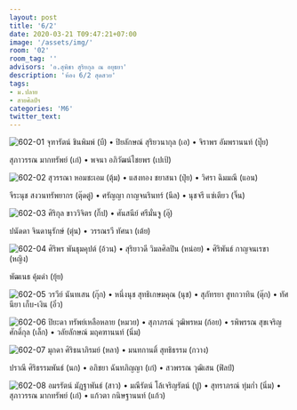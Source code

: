 ```yaml
---
layout: post
title: '6/2'
date: 2020-03-21 T09:47:21+07:00
image: '/assets/img/'
room: '02'
room_tag: ''
advisors: 'อ.สุพิชา สุริยกุล ณ อยุธยา'
description: 'ห้อง 6/2 สุดสวย'
tags:
- ม.ปลาย
- สายศิลป์ฯ
categories: 'M6'
twitter_text:
---
```

![602-01](https://res.cloudinary.com/dbruw74ms/image/upload/r_8,c_fit,w_760/v1584760909/602-01_dga0jr.png)
จุฑารัตน์ ชินพิมพ์ (บี) • ปิยลักษณ์ สุริยวนากุล (เอ) • จิราพร อัมพรานนท์ (ปุ๊ย)

สุภาวรรณ มากทรัพย์ (เก๋) • พจนา อภิวัฒน์ไชยพร (เปเป้)

![602-02](https://res.cloudinary.com/dbruw74ms/image/upload/r_8,c_fit,w_760/v1584760910/602-02_ikkfgw.png)
สุวรรณา หอมชะเอม (ตุ้ม) • แสงทอง ชยาสนา (ปุ๋ย) • วิศรา ฉิมมณี (แอน)

จีระนุช สงวนทรัพยากร (ตุ๊ดตู่) • ศรัญญา กาญจนรินทร์ (นีล) • นุชจรี แซ่เตียว (จิ๊น)

![602-03](https://res.cloudinary.com/dbruw74ms/image/upload/r_8,c_fit,w_760/v1584760910/602-03_t4tkaw.png)
ศิริกุล ขาววิจิตร (กิ๊ป) • ศันสนีย์ ศรีมั่นจู (อุ๊)

ปนัดดา จินดานุรักษ์ (ตุ่น) • วรรณรวี ทัศนา (เต้ย)

![602-04](https://res.cloudinary.com/dbruw74ms/image/upload/r_8,c_fit,w_760/v1584760909/602-04_aute69.png)
ศิริพร พันธุมคุปต์ (อ้วน) • สุริยาวดี วิมลศิลปิน (หน่อย) • ศิริพันธ์ กาญจนเรขา (หญิง)

พัฒเนธ คุ้มดำ (ยุ้ย)

![602-05](https://res.cloudinary.com/dbruw74ms/image/upload/r_8,c_fit,w_760/v1584760912/602-05_xmoego.png)
วรวีย์ นันทเสน (กุ๊ก) • หนึ่งนุช สุทธิเกษมคุณ (นุช) • สุภัทรยา สูทกวาทิน (ตุ๊ก) • ทัศนียา เก็บ-เงิน (อิ๋ว)

![602-06](https://res.cloudinary.com/dbruw74ms/image/upload/r_8,c_fit,w_760/v1584760910/602-06_rbssxr.png)
ปิยะดา ทรัพย์เหลือหลาย (หมวย) • สุภาภรณ์ วุฒิพรหม (ก้อย) • รพิพรรณ สุขเจริญศักดิ์กุล (เล็ก) • วลัยลักษณ์ มฤคฑานนท์ (นิ่ม)

![602-07](https://res.cloudinary.com/dbruw74ms/image/upload/r_8,c_fit,w_760/v1584760911/602-07_miqpse.png)
มุกดา ศิริธนาภิรมย์ (หลา) • มนทกานติ์ สุทธิธรรม (กวาง)

ปราณี ศิริธรรมพันธ์ (นก) • อภิชยา ฉันทภิญญา (เก๋) • สวพรรณ วุฒิเสน (ฟิลป์)

![602-08](https://res.cloudinary.com/dbruw74ms/image/upload/r_8,c_fit,w_760/v1584760911/602-08_xbed51.png)
อมรรัตน์ มัฎฐาพันธ์ (สาว) • มณีรัตน์ โล้เจริญรัตน์ (ปู) • สุทราภรณ์ ทุ่มก่ำ (นิ่ม) • สุภาวรรณ มากทรัพย์ (เก๋) • แก้วตา กนิษฐานนท์ (แก้ว)
